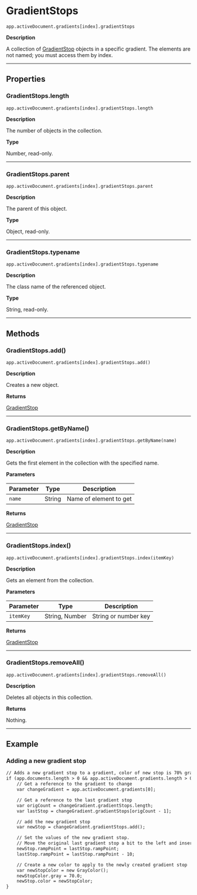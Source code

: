 # GradientStops

`app.activeDocument.gradients[index].gradientStops`

**Description**

A collection of [GradientStop](./GradientStop.md) objects in a specific gradient. The elements are not named; you must access them by index.

---

## Properties

### GradientStops.length

`app.activeDocument.gradients[index].gradientStops.length`

**Description**

The number of objects in the collection.

**Type**

Number, read-only.

---

### GradientStops.parent

`app.activeDocument.gradients[index].gradientStops.parent`

**Description**

The parent of this object.

**Type**

Object, read-only.

---

### GradientStops.typename

`app.activeDocument.gradients[index].gradientStops.typename`

**Description**

The class name of the referenced object.

**Type**

String, read-only.

---

## Methods

### GradientStops.add()

`app.activeDocument.gradients[index].gradientStops.add()`

**Description**

Creates a new object.

**Returns**

[GradientStop](./GradientStop.md)

---

### GradientStops.getByName()

`app.activeDocument.gradients[index].gradientStops.getByName(name)`

**Description**

Gets the first element in the collection with the specified name.

**Parameters**

| Parameter   | Type   | Description            |
|-------------|--------|------------------------|
| `name`      | String | Name of element to get |

**Returns**

[GradientStop](./GradientStop.md)

---

### GradientStops.index()

`app.activeDocument.gradients[index].gradientStops.index(itemKey)`

**Description**

Gets an element from the collection.

**Parameters**

| Parameter   | Type           | Description          |
|-------------|----------------|----------------------|
| `itemKey`   | String, Number | String or number key |

**Returns**

[GradientStop](./GradientStop.md)

---

### GradientStops.removeAll()

`app.activeDocument.gradients[index].gradientStops.removeAll()`

**Description**

Deletes all objects in this collection.

**Returns**

Nothing.

---

## Example

### Adding a new gradient stop

```default
// Adds a new gradient stop to a gradient, color of new stop is 70% gray
if (app.documents.length > 0 && app.activeDocument.gradients.length > 0) {
    // Get a reference to the gradient to change
    var changeGradient = app.activeDocument.gradients[0];

    // Get a reference to the last gradient stop
    var origCount = changeGradient.gradientStops.length;
    var lastStop = changeGradient.gradientStops[origCount - 1];

    // add the new gradient stop
    var newStop = changeGradient.gradientStops.add();

    // Set the values of the new gradient stop.
    // Move the original last gradient stop a bit to the left and insert the new gradient stop at the old position
    newStop.rampPoint = lastStop.rampPoint;
    lastStop.rampPoint = lastStop.rampPoint - 10;

    // Create a new color to apply to the newly created gradient stop
    var newStopColor = new GrayColor();
    newStopColor.gray = 70.0;
    newStop.color = newStopColor;
}
```
